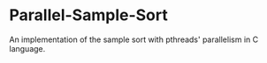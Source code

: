 Parallel-Sample-Sort
====================

An implementation of the sample sort with pthreads' parallelism in C language.
